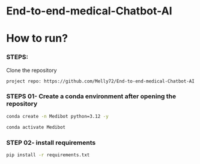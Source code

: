 # End-to-end-medical-Chatbot-AI


# How to run?
### STEPS:

Clone the repository

```bash 
project repo: https://github.com/Melly72/End-to-end-medical-Chatbot-AI.git
```
### STEPS 01- Create a conda environment after opening the repository

```bash
conda create -n Medibot python=3.12 -y
```

```bash
conda activate Medibot 
```


### STEP 02- install requirements
```bash
pip install -r requirements.txt
```
